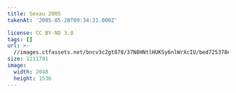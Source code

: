 ```yaml
---
title: Sexau 2005
takenAt: '2005-05-28T09:34:31.000Z'

license: CC BY-ND 3.0
tags: []
url: >-
  //images.ctfassets.net/bncv3c2gt878/37N8HNtlHUKSy6nlWrXcIU/bed725378eb6d9d2879af27beef3549a/sexau-2005_4560327202_o
size: 1211791
image:
  width: 2048
  height: 1536
---
```

